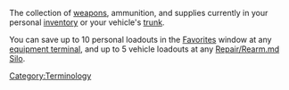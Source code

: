 The collection of [weapons](Weapons_Index.md "wikilink"), ammunition, and
supplies currently in your personal [inventory](inventory.md "wikilink") or
your vehicle's [trunk](trunk.md "wikilink").

You can save up to 10 personal loadouts in the
[Favorites](Favorites.md "wikilink") window at any [equipment
terminal](equipment_terminal.md "wikilink"), and up to 5 vehicle loadouts
at any [Repair/Rearm.md Silo](Repair/Rearm_Silo.md "wikilink").

[Category:Terminology](Category:Terminology.md "wikilink")
